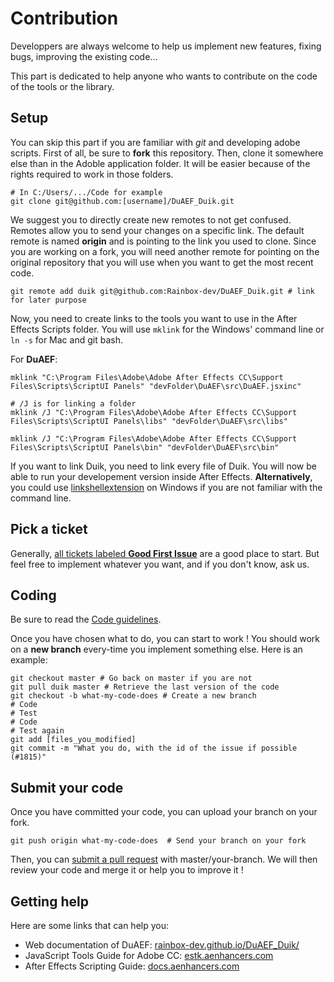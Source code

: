 # Contribution

Developpers are always welcome to help us implement new features, fixing bugs, improving the existing code...

This part is dedicated to help anyone who wants to contribute on the code of the tools or the library.

## Setup

You can skip this part if you are familiar with *git* and developing adobe scripts.
First of all, be sure to **fork** this repository. Then, clone it somewhere else than in the Adoble application folder. It will be easier because of the rights required to work in those folders.

```
# In C:/Users/.../Code for example
git clone git@github.com:[username]/DuAEF_Duik.git
```

We suggest you to directly create new remotes to not get confused. Remotes allow you to send your changes on a specific link. The default remote is named **origin** and is pointing to the link you used to clone. Since you are working on a fork, you will need another remote for pointing on the original repository that you will use when you want to get the most recent code.

```
git remote add duik git@github.com:Rainbox-dev/DuAEF_Duik.git # link for later purpose
```

Now, you need to create links to the tools you want to use in the After Effects Scripts folder. You will use `mklink` for the Windows' command line or `ln -s` for Mac and git bash.

For **DuAEF**:
```
mklink "C:\Program Files\Adobe\Adobe After Effects CC\Support Files\Scripts\ScriptUI Panels" "devFolder\DuAEF\src\DuAEF.jsxinc"

# /J is for linking a folder
mklink /J "C:\Program Files\Adobe\Adobe After Effects CC\Support Files\Scripts\ScriptUI Panels\libs" "devFolder\DuAEF\src\libs"

mklink /J "C:\Program Files\Adobe\Adobe After Effects CC\Support Files\Scripts\ScriptUI Panels\bin" "devFolder\DuAEF\src\bin"
```
If you want to link Duik, you need to link every file of Duik.
You will now be able to run your developement version inside After Effects.
**Alternatively**, you could use [linkshellextension](http://schinagl.priv.at/nt/hardlinkshellext/linkshellextension.html) on Windows if you are not familiar with the command line.

## Pick a ticket

Generally, [all tickets labeled **Good First Issue**](https://github.com/Rainbox-dev/DuAEF_Duik/issues?q=is%3Aopen+is%3Aissue+label%3A%22Good+First+Issue%22) are a good place to start. But feel free to implement whatever you want, and if you don't know, ask us.

## Coding

Be sure to read the [Code guidelines](code-guidelines.md).

Once you have chosen what to do, you can start to work ! You should work on a **new branch** every-time you implement something else. Here is an example:

```
git checkout master # Go back on master if you are not
git pull duik master # Retrieve the last version of the code
git checkout -b what-my-code-does # Create a new branch
# Code
# Test
# Code
# Test again
git add [files_you_modified]
git commit -m "What you do, with the id of the issue if possible (#1815)"
```

## Submit your code

Once you have committed your code, you can upload your branch on your fork.
```
git push origin what-my-code-does  # Send your branch on your fork
```
Then, you can [submit a pull request](https://github.com/Rainbox-dev/DuAEF_Duik/compare) with master/your-branch. We will then review your code and merge it or help you to improve it !

## Getting help

Here are some links that can help you:

- Web documentation of DuAEF: [rainbox-dev.github.io/DuAEF_Duik/](http://duaef-reference.rainboxprod.coop)  
- JavaScript Tools Guide for Adobe CC: [estk.aenhancers.com](http://estk.aenhancers.com)  
- After Effects Scripting Guide: [docs.aenhancers.com](http://docs.aenhancers.com/)
